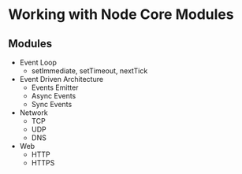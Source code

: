 # Working with Node Core Modules

## Modules
- Event Loop
  - setImmediate, setTimeout, nextTick
- Event Driven Architecture
  - Events Emitter
  - Async Events
  - Sync Events
- Network
  - TCP
  - UDP
  - DNS
- Web 
  - HTTP
  - HTTPS

